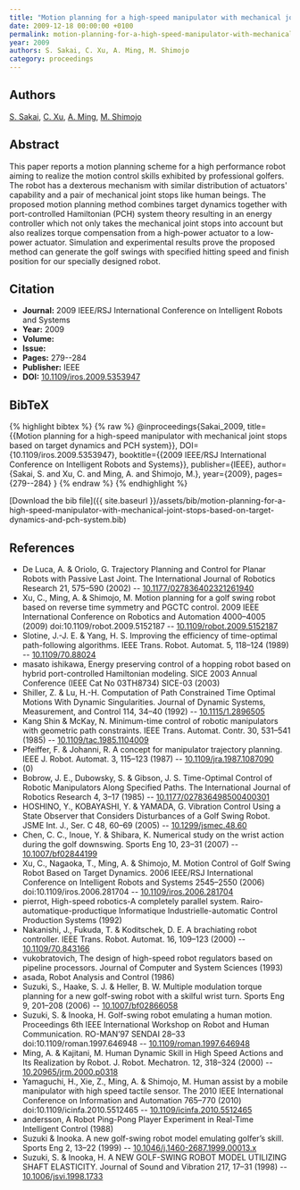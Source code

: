 ```yaml
---
title: "Motion planning for a high-speed manipulator with mechanical joint stops based on target dynamics and PCH system"
date: 2009-12-18 00:00:00 +0100
permalink: motion-planning-for-a-high-speed-manipulator-with-mechanical-joint-stops-based-on-target-dynamics-and-pch-system
year: 2009
authors: S. Sakai, C. Xu, A. Ming, M. Shimojo
category: proceedings
---
```

 
## Authors
[S. Sakai](authors/satoru-sakai), [C. Xu](authors/c-xu), [A. Ming](authors/a-ming), [M. Shimojo](authors/m-shimojo)
 
## Abstract
This paper reports a motion planning scheme for a high performance robot aiming to realize the motion control skills exhibited by professional golfers. The robot has a dexterous mechanism with similar distribution of actuators' capability and a pair of mechanical joint stops like human beings. The proposed motion planning method combines target dynamics together with port-controlled Hamiltonian (PCH) system theory resulting in an energy controller which not only takes the mechanical joint stops into account but also realizes torque compensation from a high-power actuator to a low-power actuator. Simulation and experimental results prove the proposed method can generate the golf swings with specified hitting speed and finish position for our specially designed robot.
 
## Citation
- **Journal:** 2009 IEEE/RSJ International Conference on Intelligent Robots and Systems
- **Year:** 2009
- **Volume:** 
- **Issue:** 
- **Pages:** 279--284
- **Publisher:** IEEE
- **DOI:** [10.1109/iros.2009.5353947](https://doi.org/10.1109/iros.2009.5353947)
 
## BibTeX
{% highlight bibtex %}
{% raw %}
@inproceedings{Sakai_2009,
  title={{Motion planning for a high-speed manipulator with mechanical joint stops based on target dynamics and PCH system}},
  DOI={10.1109/iros.2009.5353947},
  booktitle={{2009 IEEE/RSJ International Conference on Intelligent Robots and Systems}},
  publisher={IEEE},
  author={Sakai, S. and Xu, C. and Ming, A. and Shimojo, M.},
  year={2009},
  pages={279--284}
}
{% endraw %}
{% endhighlight %}
 
[Download the bib file]({{ site.baseurl }}/assets/bib/motion-planning-for-a-high-speed-manipulator-with-mechanical-joint-stops-based-on-target-dynamics-and-pch-system.bib)
 
## References
- De Luca, A. & Oriolo, G. Trajectory Planning and Control for Planar Robots with Passive Last Joint. The International Journal of Robotics Research 21, 575–590 (2002) -- [10.1177/027836402321261940](https://doi.org/10.1177/027836402321261940)
- Xu, C., Ming, A. & Shimojo, M. Motion planning for a golf swing robot based on reverse time symmetry and PGCTC control. 2009 IEEE International Conference on Robotics and Automation 4000–4005 (2009) doi:10.1109/robot.2009.5152187 -- [10.1109/robot.2009.5152187](https://doi.org/10.1109/robot.2009.5152187)
- Slotine, J.-J. E. & Yang, H. S. Improving the efficiency of time-optimal path-following algorithms. IEEE Trans. Robot. Automat. 5, 118–124 (1989) -- [10.1109/70.88024](https://doi.org/10.1109/70.88024)
- masato ishikawa, Energy preserving control of a hopping robot based on hybrid port-controlled Hamiltonian modeling. SICE 2003 Annual Conference (IEEE Cat No 03TH8734) SICE-03 (2003)
- Shiller, Z. & Lu, H.-H. Computation of Path Constrained Time Optimal Motions With Dynamic Singularities. Journal of Dynamic Systems, Measurement, and Control 114, 34–40 (1992) -- [10.1115/1.2896505](https://doi.org/10.1115/1.2896505)
- Kang Shin & McKay, N. Minimum-time control of robotic manipulators with geometric path constraints. IEEE Trans. Automat. Contr. 30, 531–541 (1985) -- [10.1109/tac.1985.1104009](https://doi.org/10.1109/tac.1985.1104009)
- Pfeiffer, F. & Johanni, R. A concept for manipulator trajectory planning. IEEE J. Robot. Automat. 3, 115–123 (1987) -- [10.1109/jra.1987.1087090](https://doi.org/10.1109/jra.1987.1087090)
- (0)
- Bobrow, J. E., Dubowsky, S. & Gibson, J. S. Time-Optimal Control of Robotic Manipulators Along Specified Paths. The International Journal of Robotics Research 4, 3–17 (1985) -- [10.1177/027836498500400301](https://doi.org/10.1177/027836498500400301)
- HOSHINO, Y., KOBAYASHI, Y. & YAMADA, G. Vibration Control Using a State Observer that Considers Disturbances of a Golf Swing Robot. JSME Int. J., Ser. C 48, 60–69 (2005) -- [10.1299/jsmec.48.60](https://doi.org/10.1299/jsmec.48.60)
- Chen, C. C., Inoue, Y. & Shibara, K. Numerical study on the wrist action during the golf downswing. Sports Eng 10, 23–31 (2007) -- [10.1007/bf02844199](https://doi.org/10.1007/bf02844199)
- Xu, C., Nagaoka, T., Ming, A. & Shimojo, M. Motion Control of Golf Swing Robot Based on Target Dynamics. 2006 IEEE/RSJ International Conference on Intelligent Robots and Systems 2545–2550 (2006) doi:10.1109/iros.2006.281704 -- [10.1109/iros.2006.281704](https://doi.org/10.1109/iros.2006.281704)
- pierrot, High-speed robotics-A completely parallel system. Rairo-automatique-productique Informatique Industrielle-automatic Control Production Systems (1992)
- Nakanishi, J., Fukuda, T. & Koditschek, D. E. A brachiating robot controller. IEEE Trans. Robot. Automat. 16, 109–123 (2000) -- [10.1109/70.843166](https://doi.org/10.1109/70.843166)
- vukobratovich, The design of high-speed robot regulators based on pipeline processors. Journal of Computer and System Sciences (1993)
- asada, Robot Analysis and Control (1986)
- Suzuki, S., Haake, S. J. & Heller, B. W. Multiple modulation torque planning for a new golf-swing robot with a skilful wrist turn. Sports Eng 9, 201–208 (2006) -- [10.1007/bf02866058](https://doi.org/10.1007/bf02866058)
- Suzuki, S. & Inooka, H. Golf-swing robot emulating a human motion. Proceedings 6th IEEE International Workshop on Robot and Human Communication. RO-MAN’97 SENDAI 28–33 doi:10.1109/roman.1997.646948 -- [10.1109/roman.1997.646948](https://doi.org/10.1109/roman.1997.646948)
- Ming, A. & Kajitani, M. Human Dynamic Skill in High Speed Actions and Its Realization by Robot. J. Robot. Mechatron. 12, 318–324 (2000) -- [10.20965/jrm.2000.p0318](https://doi.org/10.20965/jrm.2000.p0318)
- Yamaguchi, H., Xie, Z., Ming, A. & Shimojo, M. Human assist by a mobile manipulator with high speed tactile sensor. The 2010 IEEE International Conference on Information and Automation 765–770 (2010) doi:10.1109/icinfa.2010.5512465 -- [10.1109/icinfa.2010.5512465](https://doi.org/10.1109/icinfa.2010.5512465)
- andersson, A Robot Ping-Pong Player Experiment in Real-Time Intelligent Control (1988)
- Suzuki & Inooka. A new golf-swing robot model emulating golfer’s skill. Sports Eng 2, 13–22 (1999) -- [10.1046/j.1460-2687.1999.00013.x](https://doi.org/10.1046/j.1460-2687.1999.00013.x)
- Suzuki, S. & Inooka, H. A NEW GOLF-SWING ROBOT MODEL UTILIZING SHAFT ELASTICITY. Journal of Sound and Vibration 217, 17–31 (1998) -- [10.1006/jsvi.1998.1733](https://doi.org/10.1006/jsvi.1998.1733)

